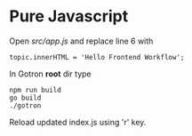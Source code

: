 # Pure Javascript

Open *src/app.js* and replace line 6 with

    topic.innerHTML = 'Hello Frontend Workflow';

In Gotron **root** dir type

    npm run build
    go build
    ./gotron

Reload updated index.js using 'r' key.
